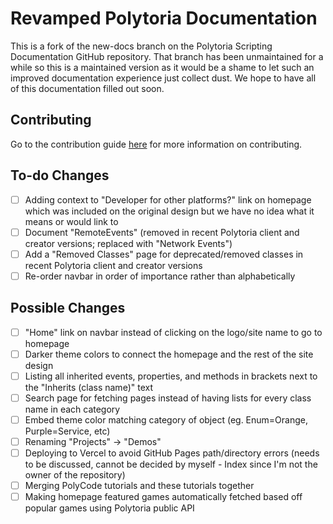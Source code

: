 # Revamped Polytoria Documentation

This is a fork of the new-docs branch on the Polytoria Scripting Documentation GitHub repository. That branch has been unmaintained for a while so this is a maintained version as it would be a shame to let such an improved documentation experience just collect dust. We hope to have all of this documentation filled out soon.

## Contributing

Go to the contribution guide [here](CONTRIBUTING.md) for more information on contributing.

## To-do Changes

- [ ] Adding context to "Developer for other platforms?" link on homepage which was included on the original design but we have no idea what it means or would link to
- [ ] Document "RemoteEvents" (removed in recent Polytoria client and creator versions; replaced with "Network Events")
- [ ] Add a "Removed Classes" page for deprecated/removed classes in recent Polytoria client and creator versions
- [ ] Re-order navbar in order of importance rather than alphabetically

## Possible Changes

- [ ] "Home" link on navbar instead of clicking on the logo/site name to go to homepage
- [ ] Darker theme colors to connect the homepage and the rest of the site design
- [ ] Listing all inherited events, properties, and methods in brackets next to the "Inherits (class name)" text
- [ ] Search page for fetching pages instead of having lists for every class name in each category
- [ ] Embed theme color matching category of object (eg. Enum=Orange, Purple=Service, etc)
- [ ] Renaming "Projects" -> "Demos"
- [ ] Deploying to Vercel to avoid GitHub Pages path/directory errors (needs to be discussed, cannot be decided by myself - Index since I'm not the owner of the repository)
- [ ] Merging PolyCode tutorials and these tutorials together
- [ ] Making homepage featured games automatically fetched based off popular games using Polytoria public API
